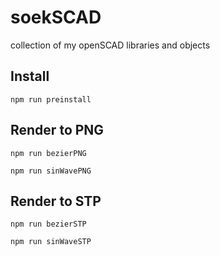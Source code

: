 # soekSCAD
collection of my openSCAD libraries and objects

## Install

`npm run preinstall`

## Render to PNG

`npm run bezierPNG`

`npm run sinWavePNG`

## Render to STP

`npm run bezierSTP`

`npm run sinWaveSTP`
